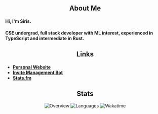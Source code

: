 <h2 align="center">About Me</h2>
<h4>Hi, I'm Siris.</h4>
<h4>CSE undergrad, full stack developer with ML interest, experienced in TypeScript and intermediate in Rust.</h4>
<h2 align="center">Links</h2>
<h4>
<ul>
<li><a target="_blank" href="https://siris.me">Personal Website</a></li>
<li><a target="_blank" href="https://invi-bot.xyz">Invite Management Bot</a></li>
<li><a target="_blank" href="https://stats.fm/siris01">Stats.fm</a></li>
</ul>
</h4>
<h2 align="center">Stats</h2>
<p align="center">
  <img src="https://git-stats.siris.me/api/?username=siris01&show_icons=true&layout=compact&title_color=C9CBFF&text_color=cad3f5&icon_color=cad3f5&bg_color=181926&hide_border=true&count_private=true&include_all_commits=true&card_width=500" alt="Overview">
  <img src="https://git-stats.siris.me/api/top-langs/?layout=compact&icon_color=cad3f5&count_private=true&username=siris01&langs_count=10&bg_color=181926&hide_border=true&title_color=C9CBFF&text_color=cad3f5&show_icons=true&card_width=500" alt="Languages">
  <img src="https://git-stats.siris.me/api/wakatime/?username=siris&show_icons=true&layout=compact&title_color=C9CBFF&text_color=cad3f5&icon_color=cad3f5&bg_color=181926&hide_border=true&langs_count=10&card_width=500" alt="Wakatime">
</p>
